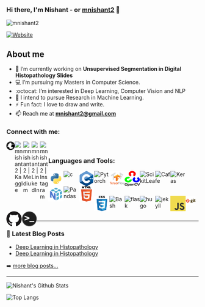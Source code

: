 ### Hi there, I'm Nishant - or [mnishant2][website] 👋
<p align="left"> <img src="https://komarev.com/ghpvc/?username=mnishant2" alt="mnishant2" /> 

[![Website](https://img.shields.io/website?label=Visit%20Website&logoColor=green&style=for-the-badge&up_color=brightgreen&up_message=www&url=https%3A%2F%2Fmnishant2.github.io)](https://mnishant2.github.io)

</p>

## About me

- 🔭 I’m currently working on **Unsupervised Segmentation in Digital Histopathology Slides**    
- :computer: I’m pursuing my Masters in Computer Science. 
- :octocat: I’m interested in Deep Learning, Computer Vision and NLP
- :book: I intend to  pursue Research in Machine Learning.
- ⚡ Fun fact: I love to draw and write.
- 📫 Reach me at **mnishant2@gmail.com**

### Connect with me:

[<img align="left" alt="mnishant2.github.io" width="22px" src="https://raw.githubusercontent.com/iconic/open-iconic/master/svg/globe.svg" />][website]
[<img align="left" alt="mnishant2 | Kaggle" width="22px" src="https://cdn.jsdelivr.net/npm/simple-icons@v3/icons/kaggle.svg" />][kaggle]
[<img align="left" alt="mnishant2 | Medium" width="22px" src="https://cdn.jsdelivr.net/npm/simple-icons@v3/icons/medium.svg" />][medium]
[<img align="left" alt="mnishant2 | LinkedIn" width="22px" src="https://cdn.jsdelivr.net/npm/simple-icons@v3/icons/linkedin.svg" />][linkedin]
[<img align="left" alt="mnishant2 | Instagram" width="22px" src="https://cdn.jsdelivr.net/npm/simple-icons@v3/icons/instagram.svg" />][instagram]

<br />

### Languages and Tools:
<p align="left">
<img align="left" alt="Python" width="40" height="40" src="https://raw.githubusercontent.com/github/explore/80688e429a7d4ef2fca1e82350fe8e3517d3494d/topics/python/python.png" />
<img align="left" src="https://devicons.github.io/devicon/devicon.git/icons/c/c-original.svg" alt="c" width="40" height="40"/>
<img align="left" alt="C++" width="40" height="40" src="https://raw.githubusercontent.com/github/explore/80688e429a7d4ef2fca1e82350fe8e3517d3494d/topics/cpp/cpp.png" />
<img align="left" alt="Pytorch" width="40" height="40" src="https://pytorch.org/assets/images/pytorch-logo.png" />
<img align="left" alt="Tensorflow" width="40" height="40" src="https://raw.githubusercontent.com/github/explore/80688e429a7d4ef2fca1e82350fe8e3517d3494d/topics/tensorflow/tensorflow.png" />
<img align="left" alt="OpenCV" width="40" height="40" src="https://raw.githubusercontent.com/github/explore/80688e429a7d4ef2fca1e82350fe8e3517d3494d/topics/opencv/opencv.png" />
<img align="left" alt="ScikitLearn" width="40" height="40" src="https://github.com/scikit-learn/scikit-learn/raw/master/doc/logos/scikit-learn-logo.png" />
<img align="left" alt="Caffe" width="40" height="40" src="https://caffe2.ai/static/logo.svg" />
<img align="left" alt="Keras" width="40" height="40" src="https://github.com/valohai/ml-logos/blob/master/keras.svg" />
<img align="left" alt="Numpy" width="40" height="40" src="https://github.com/valohai/ml-logos/blob/master/numpy.svg" />
<img align="left" alt="Pandas" width="40" height="40" src="https://camo.githubusercontent.com/5cb734f6fc37f645dc900e35559c60d91cc6b550/68747470733a2f2f6465762e70616e6461732e696f2f7374617469632f696d672f70616e6461732e737667" />
<img align="left" alt="HTML5" width="40" height="40" src="https://raw.githubusercontent.com/github/explore/80688e429a7d4ef2fca1e82350fe8e3517d3494d/topics/html/html.png" />
</p>

<br />
<br />
<br />

<p align="left">
<img align="left" alt="CSS3" width="40" height="40" src="https://raw.githubusercontent.com/github/explore/80688e429a7d4ef2fca1e82350fe8e3517d3494d/topics/css/css.png" />
<img align="left" alt="Bash" width="40" height="40" src="https://camo.githubusercontent.com/7c9b27101ba491969d016f2f2427c3e066f7bd0b/68747470733a2f2f63646e2e7261776769742e636f6d2f6f64622f6f6666696369616c2d626173682d6c6f676f2f6d61737465722f6173736574732f4c6f676f732f4964656e746974792f504e472f424153485f6c6f676f2d7472616e73706172656e742d62672d636f6c6f722e706e67" />
<img align="left" src="https://www.vectorlogo.zone/logos/pocoo_flask/pocoo_flask-icon.svg" alt="flask" width="40" height="40"/> 
<img align ="left" src="https://api.iconify.design/logos-hugo.svg" alt="hugo" width="40" height="40"/>
<img align="left" src="https://www.vectorlogo.zone/logos/jekyllrb/jekyllrb-icon.svg" alt="jekyll" width="40" height="40"/>
<img align="left" alt="JavaScript" width="40" height="40" src="https://raw.githubusercontent.com/github/explore/80688e429a7d4ef2fca1e82350fe8e3517d3494d/topics/javascript/javascript.png" />
<img align="left" alt="Git" width="26px" src="https://raw.githubusercontent.com/github/explore/80688e429a7d4ef2fca1e82350fe8e3517d3494d/topics/git/git.png" />
<img align="left" alt="GitHub" width="40" height="40" src="https://raw.githubusercontent.com/github/explore/78df643247d429f6cc873026c0622819ad797942/topics/github/github.png" />
<img align="left" alt="Terminal" width="40" height="40" src="https://raw.githubusercontent.com/github/explore/80688e429a7d4ef2fca1e82350fe8e3517d3494d/topics/terminal/terminal.png" />
</p>

<br />
<br />
<br />

---

### 📕 Latest Blog Posts

<!-- BLOG-POST-LIST:START -->
- [Deep Learning in Histopathology](https://towardsdatascience.com/deep-learning-in-histopathology-35c0294d38eb?source=rss-b98f92d08bfc------2)
- [Deep Learning in Histopathology](https://medium.com/swlh/deep-learning-in-histopathology-c104478c00cd?source=rss-b98f92d08bfc------2)
<!-- BLOG-POST-LIST:END -->

➡️ [more blog posts...](https://medium.com/@mnishant2)

---

![Nishant's Github Stats](https://github-readme-stats.mnishant2.vercel.app/api?username=mnishant2&show_icons=true&hide_border=true&hide=prs&count_private=true&theme=radical&include_all_commits=true)



![Top Langs](https://github-readme-stats.mnishant2.vercel.app/api/top-langs/?username=mnishant2&layout=compact&theme=radical&hide=openedgeabl)


[website]: https://mnishant2.github.io
[twitter]: https://twitter.com/codeSTACKr
[medium]: https://medium.com/@mnishant2
[youtube]: https://youtube.com/codeSTACKr
[instagram]: https://www.instagram.com/mnishant2
[linkedin]: https://www.linkedin.com/in/mnishant2
[webdevplaylist]: https://www.youtube.com/playlist?list=PLkwxH9e_vrAJ0WbEsFA9W3I1W-g_BTsbt
[jsplaylist]: https://www.youtube.com/playlist?list=PLkwxH9e_vrALRJKu7wfXby3MKeflhTu6B
[cssplaylist]: https://www.youtube.com/playlist?list=PLkwxH9e_vrALSdvZuEh6gqQdmDoDIoqz4
[reactplaylist]: https://www.youtube.com/playlist?list=PLkwxH9e_vrAK4TdffpxKY3QGyHCpxFcQ0
[kaggle]: https://www.kaggle.com/mnishant2
